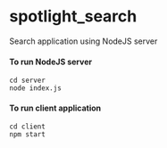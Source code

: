 # spotlight_search

Search application using NodeJS server

#### To run  NodeJS server

```
cd server
node index.js
```

#### To run client application

```
cd client
npm start
```

